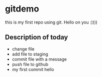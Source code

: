 # gitdemo
this is my first repo using git. Hello on you :))))

## Description of today
* change file
* add file to staging
* commit file with a message
* push file to github
* my first commit
hello
